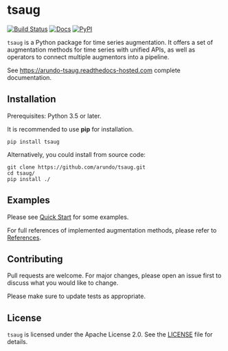 # tsaug

[![Build Status](https://travis-ci.com/arundo/tsaug.svg?branch=master)](https://travis-ci.com/arundo/tsaug)
[![Docs](https://readthedocs.com/projects/arundo-tsaug/badge/?version=latest)](https://arundo-tsaug.readthedocs-hosted.com/en/latest/)
[![PyPI](https://img.shields.io/pypi/v/tsaug)](https://pypi.org/project/tsaug/)

`tsaug` is a Python package for time series augmentation. It offers a set of 
augmentation methods for time series with unified APIs, as well as operators to
connect multiple augmentors into a pipeline.

See https://arundo-tsaug.readthedocs-hosted.com complete documentation.

## Installation

Prerequisites: Python 3.5 or later.

It is recommended to use **pip** for installation.

```shell
pip install tsaug
```

Alternatively, you could install from source code:

```shell
git clone https://github.com/arundo/tsaug.git
cd tsaug/
pip install ./
```

## Examples
Please see [Quick Start](https://arundo-tsaug.readthedocs-hosted.com/en/latest/quickstart.html) for some examples.

For full references of implemented augmentation methods, please refer to [References](https://arundo-tsaug.readthedocs-hosted.com/en/latest/references.html).

## Contributing

Pull requests are welcome. For major changes, please open an issue first to
discuss what you would like to change.

Please make sure to update tests as appropriate.

## License

`tsaug` is licensed under the Apache License 2.0. See the [LICENSE](LICENSE) file for details.